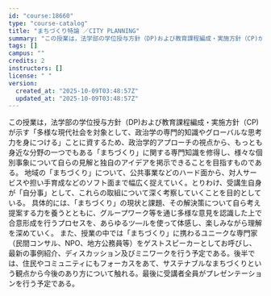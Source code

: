 ```yaml
---
id: "course:18660"
type: "course-catalog"
title: "まちづくり特論 ／CITY PLANNING"
summary: "この授業は，法学部の学位授与方針（DP)および教育課程編成・実施方針（CP)が示す「多様な現代社会を対象として、政治学の専門的知識やグローバルな思考力を身につける」ことに資するため、政治学的アプローチの視点から、もっとも身近な分野の一つでも…"
tags: []
campus: ""
credits: 2
instructors: []
license: " "
version:
  created_at: "2025-10-09T03:48:57Z"
  updated_at: "2025-10-09T03:48:57Z"
---
```


この授業は，法学部の学位授与方針（DP)および教育課程編成・実施方針（CP)が示す「多様な現代社会を対象として、政治学の専門的知識やグローバルな思考力を身につける」ことに資するため、政治学的アプローチの視点から、もっとも身近な分野の一つでもある「まちづくり」に関する専門知識を修得し、様々な個別事象について自らの見解と独自のアイデアを掲示できることを目指すものである。 地域の「まちづくり」について、公共事業などのハード面から、対人サービスや担い手育成などのソフト面まで幅広く捉えていく。とりわけ、受講生自身が「自分事」として、これらの取組について深く考察していくことを目的としている。 具体的には、「まちづくり」の現状と課題、その解決策について自ら考え提案する力を養うとともに、グループワーク等を通じ多様な意見を認識した上で合意形成を行うプロセスを、あらゆるツ―ルを使って体感し、楽しみながら理解を深めていく。 また、授業の中では「まちづくり」に携わるユニークな専門家（民間コンサル、NPO、地方公務員等）をゲストスピーカーとしてお呼びし、最新の事例紹介、ディスカッション及びミニワークを行う予定である。後半では、住民やコミュニティにもフォーカスをあて、サステナブルなまちづくりという観点から今後のあり方について触れる。最後に受講者全員がプレゼンテーションを行う予定である。

